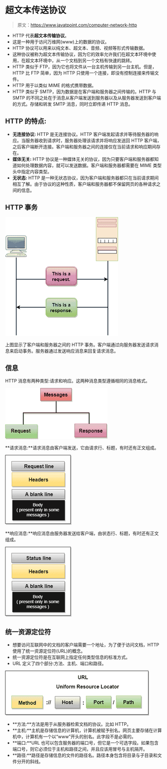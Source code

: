 # 超文本传送协议

> 原文：<https://www.javatpoint.com/computer-network-http>

*   HTTP 代表**超文本传输协议**。
*   这是一种用于访问万维网(www)上的数据的协议。
*   HTTP 协议可以用来以纯文本、超文本、音频、视频等形式传输数据。
*   这种协议被称为超文本传输协议，因为它的效率允许我们在超文本环境中使用，在超文本环境中，从一个文档到另一个文档有快速的跳转。
*   HTTP 类似于 FTP，因为它也将文件从一台主机传输到另一台主机。但是，HTTP 比 FTP 简单，因为 HTTP 只使用一个连接，即没有控制连接来传输文件。
*   HTTP 用于以类似 MIME 的格式携带数据。
*   HTTP 类似于 SMTP，因为数据是在客户端和服务器之间传输的。HTTP 与 SMTP 的不同之处在于消息从客户端发送到服务器以及从服务器发送到客户端的方式。存储和转发 SMTP 消息，同时立即传递 HTTP 消息。

## HTTP 的特点:

*   **无连接协议:** HTTP 是无连接协议。HTTP 客户端发起请求并等待服务器的响应。当服务器收到请求时，服务器处理该请求并将响应发送回 HTTP 客户端，之后客户端断开连接。客户端和服务器之间的连接仅在当前请求和响应期间存在。
*   **媒体无关:** HTTP 协议是一种媒体无关的协议，因为只要客户端和服务器都知道如何处理数据内容，就可以发送数据。客户端和服务器都需要在 MIME 类型头中指定内容类型。
*   **无状态:** HTTP 是一种无状态协议，因为客户端和服务器都只在当前请求期间相互了解。由于协议的这种性质，客户端和服务器都不保留网页的各种请求之间的信息。

## HTTP 事务

![Computer Network HTTP](img/87bfe86578e62407d977442b6217300e.png)

上图显示了客户端和服务器之间的 HTTP 事务。客户端通过向服务器发送请求消息来启动事务。服务器通过发送响应消息来回复请求消息。

## 信息

HTTP 消息有两种类型:请求和响应。这两种消息类型遵循相同的消息格式。

![Computer Network HTTP](img/69dbed0b7c9a95f65080825ed14a924d.png)

**请求消息:**请求消息由客户端发送，它由请求行、标题，有时还有正文组成。

![Computer Network HTTP](img/6dba1a30389090d2879ec3850f22630e.png)

**响应消息:**响应消息由服务器发送给客户端，由状态行、标题，有时还有正文组成。

![Computer Network HTTP](img/0e2e2562a793c8a8dc6ec50d944b5bc6.png)

## 统一资源定位符

*   想要访问互联网中的文档的客户端需要一个地址，为了便于访问文档，HTTP 使用了统一资源定位符(URL)的概念。
*   统一资源定位符是在互联网上指定任何类型信息的标准方式。
*   URL 定义了四个部分:方法、主机、端口和路径。

![Computer Network HTTP](img/4cc81213b883882ab923230a595d6a0d.png)

*   **方法:**方法是用于从服务器检索文档的协议。比如 HTTP。
*   **主机:**主机是存储信息的计算机，计算机被赋予别名。网页主要存储在计算机中，计算机有一个以“www”开头的别名。此字段不是必需的。
*   **端口:**URL 也可以包含服务器的端口号，但它是一个可选字段。如果包含端口号，则它必须位于主机和路径之间，并且应该用冒号与主机隔开。
*   **路径:**路径是存储信息的文件的路径名。路径本身包含将目录与子目录和文件分开的斜线。
